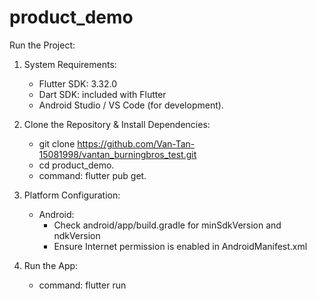 # product_demo

Run the Project:

1. System Requirements:
   - Flutter SDK: 3.32.0
   - Dart SDK: included with Flutter
   - Android Studio / VS Code (for development).

2. Clone the Repository & Install Dependencies:
   - git clone https://github.com/Van-Tan-15081998/vantan_burningbros_test.git
   - cd product_demo.
   - command: flutter pub get.

3. Platform Configuration:
   - Android:
     + Check android/app/build.gradle for minSdkVersion and ndkVersion
     + Ensure Internet permission is enabled in AndroidManifest.xml
       <uses-permission android:name="android.permission.INTERNET" />

4. Run the App:
   - command: flutter run